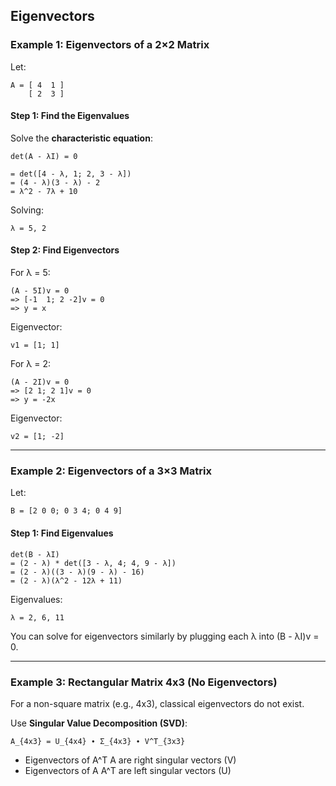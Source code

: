 ## Eigenvectors

### Example 1: Eigenvectors of a 2×2 Matrix

Let:

```
A = [ 4  1 ]
    [ 2  3 ]
```

#### Step 1: Find the Eigenvalues

Solve the **characteristic equation**:

```
det(A - λI) = 0
```

```
= det([4 - λ, 1; 2, 3 - λ])
= (4 - λ)(3 - λ) - 2
= λ^2 - 7λ + 10
```

Solving:

```
λ = 5, 2
```

#### Step 2: Find Eigenvectors

For λ = 5:

```
(A - 5I)v = 0
=> [-1  1; 2 -2]v = 0
=> y = x
```

Eigenvector:

```
v1 = [1; 1]
```

For λ = 2:

```
(A - 2I)v = 0
=> [2 1; 2 1]v = 0
=> y = -2x
```

Eigenvector:

```
v2 = [1; -2]
```

---

### Example 2: Eigenvectors of a 3×3 Matrix

Let:

```
B = [2 0 0; 0 3 4; 0 4 9]
```

#### Step 1: Find Eigenvalues

```
det(B - λI)
= (2 - λ) * det([3 - λ, 4; 4, 9 - λ])
= (2 - λ)((3 - λ)(9 - λ) - 16)
= (2 - λ)(λ^2 - 12λ + 11)
```

Eigenvalues:

```
λ = 2, 6, 11
```

You can solve for eigenvectors similarly by plugging each λ into (B - λI)v = 0.

---

### Example 3: Rectangular Matrix 4x3 (No Eigenvectors)

For a non-square matrix (e.g., 4x3), classical eigenvectors do not exist.

Use **Singular Value Decomposition (SVD)**:

```
A_{4x3} = U_{4x4} ∙ Σ_{4x3} ∙ V^T_{3x3}
```

* Eigenvectors of A^T A are right singular vectors (V)
* Eigenvectors of A A^T are left singular vectors (U)
